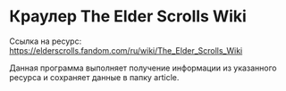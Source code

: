 # Краулер The Elder Scrolls Wiki
Ссылка на ресурс: https://elderscrolls.fandom.com/ru/wiki/The_Elder_Scrolls_Wiki

Данная программа выполняет получение информации из указанного ресурса и сохраняет данные в папку article.
